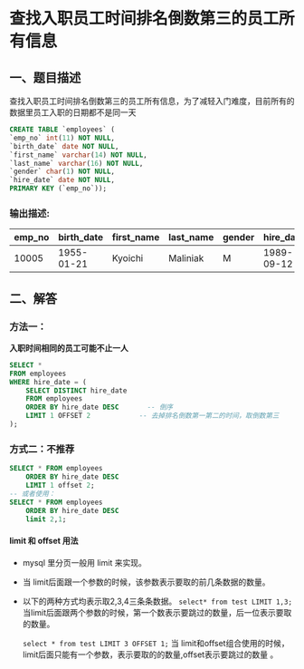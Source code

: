 # 查找入职员工时间排名倒数第三的员工所有信息

## 一、题目描述

查找入职员工时间排名倒数第三的员工所有信息，为了减轻入门难度，目前所有的数据里员工入职的日期都不是同一天

```sql
CREATE TABLE `employees` (
`emp_no` int(11) NOT NULL,
`birth_date` date NOT NULL,
`first_name` varchar(14) NOT NULL,
`last_name` varchar(16) NOT NULL,
`gender` char(1) NOT NULL,
`hire_date` date NOT NULL,
PRIMARY KEY (`emp_no`));
```

### 输出描述:

| emp_no | birth_date | first_name | last_name | gender | hire_date  |
| :----- | :--------- | :--------- | :-------- | :----- | :--------- |
| 10005  | 1955-01-21 | Kyoichi    | Maliniak  | M      | 1989-09-12 |

## 二、解答

### 方法一：

**入职时间相同的员工可能不止一人**  

```sql
SELECT * 
FROM employees
WHERE hire_date = (
    SELECT DISTINCT hire_date 
    FROM employees
    ORDER BY hire_date DESC       -- 倒序
    LIMIT 1 OFFSET 2            -- 去掉排名倒数第一第二的时间，取倒数第三
);    
```

### 方式二：不推荐

```sql
SELECT * FROM employees
	ORDER BY hire_date DESC
	LIMIT 1 offset 2;
-- 或者使用：
SELECT * FROM employees 
	ORDER BY hire_date DESC 
	limit 2,1;
```

#### limit 和 offset 用法

- mysql 里分页一般用 limit 来实现。
- 当 limit后面跟一个参数的时候，该参数表示要取的前几条数据的数量。 

- 以下的两种方式均表示取2,3,4三条条数据。
    `select* from test LIMIT 1,3;`
    当limit后面跟两个参数的时候，第一个数表示要跳过的数量，后一位表示要取的数量。

    `select * from test LIMIT 3 OFFSET 1;`
    当 limit和offset组合使用的时候，limit后面只能有一个参数，表示要取的的数量,offset表示要跳过的数量 。





